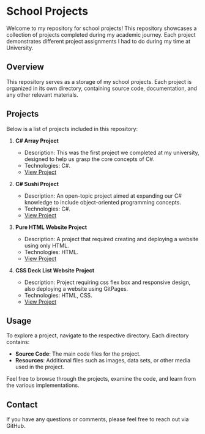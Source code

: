 # School Projects

Welcome to my repository for school projects! This repository showcases a collection of projects completed during my academic journey. Each project demonstrates different project assignments I had to do during my time at University.

## Overview

This repository serves as a storage of my school projects. Each project is organized in its own directory, containing source code, documentation, and any other relevant materials.

## Projects

Below is a list of projects included in this repository:

1. **C# Array Project**
   - Description: This was the first project we completed at my university, designed to help us grasp the core concepts of C#.
   - Technologies: C#.
   - [View Project](./CSharp%20Array%20Project)

2. **C# Sushi Project**
   - Description: An open-topic project aimed at expanding our C# knowledge to include object-oriented programming concepts.
   - Technologies: C#.
   - [View Project](./C%23%20Sushi%20Project)

3. **Pure HTML Website Project**
   - Description: A project that required creating and deploying a website using only HTML.
   - Technologies: HTML.
   - [View Project](./HTML%20Website%20Project)

4. **CSS Deck List Website Project**
   - Description: Project requiring css flex box and responsive design, also deploying a website using GitPages.
   - Technologies: HTML, CSS.
   - [View Project](./CSS%20Deck%20List%20Website%20Project)

## Usage

To explore a project, navigate to the respective directory. Each directory contains:

- **Source Code**: The main code files for the project.
- **Resources**: Additional files such as images, data sets, or other media used in the project.

Feel free to browse through the projects, examine the code, and learn from the various implementations.

## Contact

If you have any questions or comments, please feel free to reach out via GitHub.
